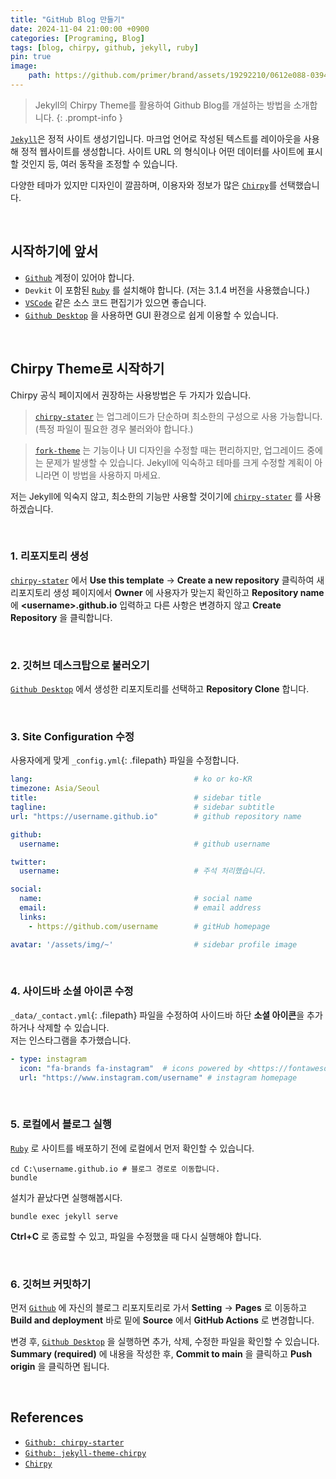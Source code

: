 ```yaml
---
title: "GitHub Blog 만들기"
date: 2024-11-04 21:00:00 +0900
categories: [Programing, Blog]
tags: [blog, chirpy, github, jekyll, ruby]
pin: true
image: 
    path: https://github.com/primer/brand/assets/19292210/0612e088-0394-421d-9266-2f6e1d12498e
---
```


> Jekyll의 Chirpy Theme를 활용하여 Github Blog를 개설하는 방법을 소개합니다.
{: .prompt-info }

[`Jekyll`]은 정적 사이트 생성기입니다. 마크업 언어로 작성된 텍스트를 레이아웃을 사용해 정적 웹사이트를 생성합니다. 사이트 URL 의 형식이나 어떤 데이터를 사이트에 표시할 것인지 등, 여러 동작을 조정할 수 있습니다.

다양한 테마가 있지만 디자인이 깔끔하며, 이용자와 정보가 많은 [`Chirpy`]를 선택했습니다.


<br>


## **시작하기에 앞서**
- [`Github`] 계정이 있어야 합니다.
- `Devkit` 이 포함된 [`Ruby`] 를 설치해야 합니다. (저는 3.1.4 버전을 사용했습니다.)
- [`VSCode`] 같은 소스 코드 편집기가 있으면 좋습니다.
- [`Github Desktop`] 을 사용하면 GUI 환경으로 쉽게 이용할 수 있습니다.


<br>


## **Chirpy Theme로 시작하기**
 Chirpy 공식 페이지에서 권장하는 사용방법은 두 가지가 있습니다.   
>[`chirpy-stater`] 는 업그레이드가 단순하며 최소한의 구성으로 사용 가능합니다. (특정 파일이 필요한 경우 불러와야 합니다.)

>[`fork-theme`] 는 기능이나 UI 디자인을 수정할 때는 편리하지만, 업그레이드 중에는 문제가 발생할 수 있습니다. Jekyll에 익숙하고 테마를 크게 수정할 계획이 아니라면 이 방법을 사용하지 마세요.

저는 Jekyll에 익숙지 않고, 최소한의 기능만 사용할 것이기에 [`chirpy-stater`] 를 사용하겠습니다.


<br>


### 1. 리포지토리 생성
[`chirpy-stater`] 에서 **Use this template** → **Create a new repository** 클릭하여 새 리포지토리 생성 페이지에서 **Owner** 에 사용자가 맞는지 확인하고 **Repository name** 에 **&lt;username&gt;.github.io** 입력하고 다른 사항은 변경하지 않고 **Create Repository** 을 클릭합니다.


<br>


### 2. 깃허브 데스크탑으로 불러오기
[`Github Desktop`] 에서 생성한 리포지토리를 선택하고 **Repository Clone** 합니다.


<br>


### 3. Site Configuration 수정
사용자에게 맞게 `_config.yml`{: .filepath} 파일을 수정합니다.

```yml
lang:                                    # ko or ko-KR
timezone: Asia/Seoul
title:                                   # sidebar title
tagline:                                 # sidebar subtitle
url: "https://username.github.io"        # github repository name

github:
  username:                              # github username

twitter:
  username:                              # 주석 처리했습니다.

social:
  name:                                  # social name
  email:                                 # email address
  links: 
    - https://github.com/username        # gitHub homepage

avatar: '/assets/img/~'                  # sidebar profile image
```


<br>


### 4. 사이드바 소셜 아이콘 수정
`_data/_contact.yml`{: .filepath} 파일을 수정하여 사이드바 하단 **소셜 아이콘**을 추가하거나 삭제할 수 있습니다.  
저는 인스타그램을 추가했습니다.

```yml
- type: instagram
  icon: "fa-brands fa-instagram"  # icons powered by <https://fontawesome.com/>
  url: "https://www.instagram.com/username" # instagram homepage
```


<br>


### 5. 로컬에서 블로그 실행
[`Ruby`] 로 사이트를 배포하기 전에 로컬에서 먼저 확인할 수 있습니다.
```shell
cd C:\username.github.io # 블로그 경로로 이동합니다.
bundle
```  
설치가 끝났다면 실행해봅시다.
```shell
bundle exec jekyll serve
```
**Ctrl+C** 로 종료할 수 있고, 파일을 수정했을 때 다시 실행해야 합니다.


<br>


### 6. 깃허브 커밋하기
먼저 [`Github`] 에 자신의 블로그 리포지토리로 가서 **Setting** → **Pages** 로 이동하고 **Build and deployment** 바로 밑에 **Source** 에서 **GitHub Actions** 로 변경합니다.

변경 후, [`Github Desktop`] 을 실행하면 추가, 삭제, 수정한 파일을 확인할 수 있습니다.  
**Summary (required)** 에 내용을 작성한 후, **Commit to main** 을 클릭하고 **Push origin** 을 클릭하면 됩니다.  


<br>


## References
* [`Github: chirpy-starter`]
* [`Github: jekyll-theme-chirpy`]
* [`Chirpy`]


[`Github: chirpy-starter`]: https://github.com/cotes2020/chirpy-starter
[`Github: jekyll-theme-chirpy`]: https://github.com/cotes2020/jekyll-theme-chirpy
[`fork-theme`]: https://github.com/cotes2020/jekyll-theme-chirpy
[`chirpy-stater`]: https://github.com/cotes2020/chirpy-starter
[`Github Desktop`]: https://desktop.github.com/download/
[`VSCode`]: https://code.visualstudio.com/
[`Github`]: https://github.com/
[`Ruby`]: https://www.ruby-lang.org/en/downloads/
[`Chirpy`]: https://chirpy.cotes.page/
[`Jekyll`]: https://jekyllrb.com/